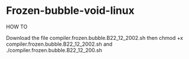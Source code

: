 # Frozen-bubble-void-linux 
HOW TO</p>
Download the file compiler.frozen.bubble.B22_12_2002.sh then chmod +x compiler.frozen.bubble.B22_12_2002.sh and ./compiler.frozen.bubble.B22_12_200.sh
